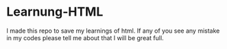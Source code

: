 # Learnung-HTML
I made this repo to save my learnings of html.
If any of you see any mistake in my codes please tell me about that I will be great full.
